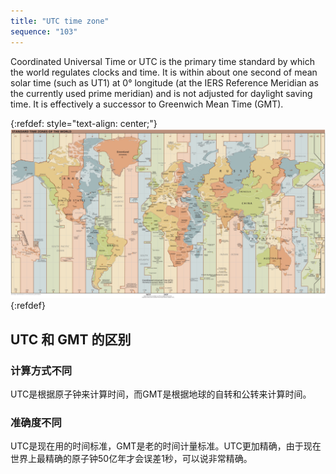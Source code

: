 ```yaml
---
title: "UTC time zone"
sequence: "103"
---
```


Coordinated Universal Time or UTC is the primary time standard
by which the world regulates clocks and time.
It is within about one second of mean solar time (such as UT1) at 0° longitude
(at the IERS Reference Meridian as the currently used prime meridian)
and is not adjusted for daylight saving time.
It is effectively a successor to Greenwich Mean Time (GMT).

{:refdef: style="text-align: center;"}
![](/assets/images/java/time/world-time-zones-map.png)
{:refdef}

## UTC 和 GMT 的区别

### 计算方式不同

UTC是根据原子钟来计算时间，而GMT是根据地球的自转和公转来计算时间。

### 准确度不同

UTC是现在用的时间标准，GMT是老的时间计量标准。UTC更加精确，由于现在世界上最精确的原子钟50亿年才会误差1秒，可以说非常精确。
